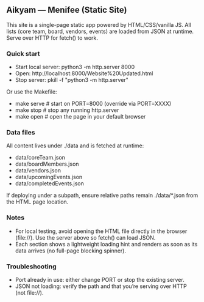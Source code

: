 ## Aikyam — Menifee (Static Site)

This site is a single-page static app powered by HTML/CSS/vanilla JS. All lists (core team, board, vendors, events) are loaded from JSON at runtime. Serve over HTTP for fetch() to work.

### Quick start
- Start local server: python3 -m http.server 8000
- Open: http://localhost:8000/Website%20Updated.html
- Stop server: pkill -f "python3 -m http.server"

Or use the Makefile:
- make serve        # start on PORT=8000 (override via PORT=XXXX)
- make stop         # stop any running http.server
- make open         # open the page in your default browser

### Data files
All content lives under ./data and is fetched at runtime:
- data/coreTeam.json
- data/boardMembers.json
- data/vendors.json
- data/upcomingEvents.json
- data/completedEvents.json

If deploying under a subpath, ensure relative paths remain ./data/*.json from the HTML page location.

### Notes
- For local testing, avoid opening the HTML file directly in the browser (file://). Use the server above so fetch() can load JSON.
- Each section shows a lightweight loading hint and renders as soon as its data arrives (no full-page blocking spinner).

### Troubleshooting
- Port already in use: either change PORT or stop the existing server.
- JSON not loading: verify the path and that you’re serving over HTTP (not file://).

